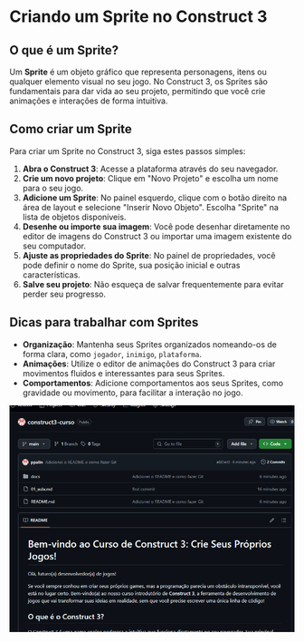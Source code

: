 # Criando um Sprite no Construct 3

## O que é um Sprite?

Um **Sprite** é um objeto gráfico que representa personagens, itens ou qualquer elemento visual no seu jogo. No Construct 3, os Sprites são fundamentais para dar vida ao seu projeto, permitindo que você crie animações e interações de forma intuitiva.
## Como criar um Sprite
Para criar um Sprite no Construct 3, siga estes passos simples:
1. **Abra o Construct 3**: Acesse a plataforma através do seu navegador.
2. **Crie um novo projeto**: Clique em "Novo Projeto" e escolha um nome para o seu jogo.
3. **Adicione um Sprite**: No painel esquerdo, clique com o botão direito na área de layout e selecione "Inserir Novo Objeto". Escolha "Sprite" na lista de objetos disponíveis.
4. **Desenhe ou importe sua imagem**: Você pode desenhar diretamente no editor de imagens do Construct 3 ou importar uma imagem existente do seu computador.
5. **Ajuste as propriedades do Sprite**: No painel de propriedades, você pode definir o nome do Sprite, sua posição inicial e outras características.
6. **Salve seu projeto**: Não esqueça de salvar frequentemente para evitar perder seu progresso.

## Dicas para trabalhar com Sprites
- **Organização**: Mantenha seus Sprites organizados nomeando-os de forma clara, como `jogador`, `inimigo`, `plataforma`.
- **Animações**: Utilize o editor de animações do Construct 3 para criar movimentos fluidos e interessantes para seus Sprites.
- **Comportamentos**: Adicione comportamentos aos seus Sprites, como gravidade ou movimento, para facilitar a interação no jogo.

![**Imagem teste**](imgs/tela_github.png)